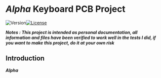 # ***Alpha*** Keyboard PCB Project

![Version](https://img.shields.io/badge/Version-1.0-blue?style=for-the-badge)[![License](https://img.shields.io/github/license/mazestd/alpha?style=for-the-badge&logo=Github)](https://github.com/mazestd/alpha)

***Notes : This project is intended as personal documentation, all information and files have been verified to work well in the tests I did, if you want to make this project, do it at your own risk***


## Introduction

***Alpha*** 
